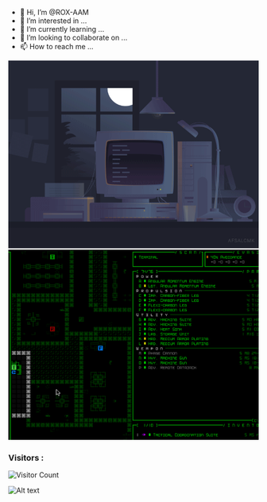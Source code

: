 - 👋 Hi, I’m @ROX-AAM
- 👀 I’m interested in ...
- 🌱 I’m currently learning ...
- 💞️ I’m looking to collaborate on ...
- 📫 How to reach me ...

<!---
ROX-AAM/ROX-AAM is a ✨ special ✨ repository because its `README.md` (this file) appears on your GitHub profile.
You can click the Preview link to take a look at your changes.
--->
![Alt text](https://github.com/ROX-AAM/ROX-AAM/blob/main/8b35fef55fba1a201c9c7a11d3ec3d64.gif)
![Alt text](https://github.com/MRVIVEK-CODER/MRVIVEK-CODER/raw/main/md7Oqrf.gif)


### Visitors :


![Visitor Count](https://profile-counter.glitch.me/maminhaz60/count.svg)

![Alt text](https://user-images.githubusercontent.com/110269240/184834703-4c855b86-1de6-4058-b1fb-1e5b686915ec.gif)
